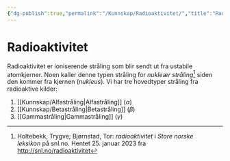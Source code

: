 ```yaml
---
{"dg-publish":true,"permalink":"/Kunnskap/Radioaktivitet/","title":"Radioaktivitet","tags":["naturfag","fysikk"]}
---
```



# Radioaktivitet
Radioaktivitet er ioniserende stråling som blir sendt ut fra ustabile atomkjerner. Noen kaller denne typen stråling for *nukleær stråling*[^1] siden den kommer fra kjernen (*nukleus*). Vi har tre hovedtyper stråling fra radioaktive kilder:
1. [[Kunnskap/Alfastråling\|Alfastråling]] ($\alpha$)
2. [[Kunnskap/Betastråling\|Betastråling]] ($\beta$)
3. [[Gammastråling\|Gammastråling]] ($\gamma$)

[^1]: Holtebekk, Trygve; Bjørnstad, Tor: _radioaktivitet_ i _Store norske leksikon_ på snl.no. Hentet 25. januar 2023 fra http://snl.no/radioaktivitet